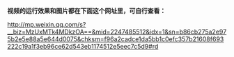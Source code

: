 **视频的运行效果和图片都在下面这个网址里，可自行查看：**

http://mp.weixin.qq.com/s?__biz=MzUxMTk4MDkzOA==&mid=2247485512&idx=1&sn=b86cb275a2e975b2e5e88a5e644d0075&chksm=f96a2cadce1da5bb1c0efc357b21608f693222c19a1f3eb96ce62d543eb1174512e5eec7c5d9#rd
